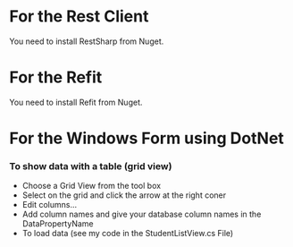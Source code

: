 # For the Rest Client
You need to install RestSharp from Nuget.

# For the Refit
You need to install Refit from Nuget.

# For the Windows Form using DotNet
### To show data with a table (grid view)
- Choose a Grid View from the tool box
- Select on the grid and click the arrow at the right coner
- Edit columns...
- Add column names and give your database column names in the DataPropertyName
- To load data (see my code in the StudentListView.cs File)
  
